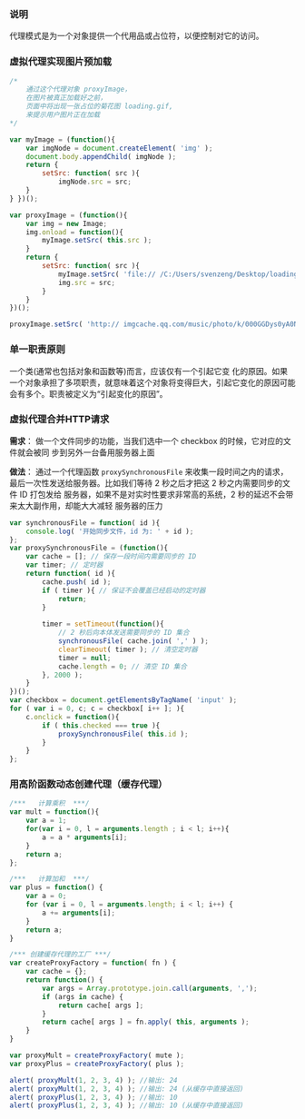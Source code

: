### 说明
代理模式是为一个对象提供一个代用品或占位符，以便控制对它的访问。

### 虚拟代理实现图片预加载
```js
/* 
    通过这个代理对象 proxyImage，
    在图片被真正加载好之前，
    页面中将出现一张占位的菊花图 loading.gif, 
    来提示用户图片正在加载 
*/

var myImage = (function(){
    var imgNode = document.createElement( 'img' ); 
    document.body.appendChild( imgNode );
    return {
        setSrc: function( src ){
            imgNode.src = src; 
    }
} })();

var proxyImage = (function(){ 
    var img = new Image; 
    img.onload = function(){
        myImage.setSrc( this.src ); 
    }
    return {
        setSrc: function( src ){
            myImage.setSrc( 'file:// /C:/Users/svenzeng/Desktop/loading.gif' );
            img.src = src; 
        }
    } 
})();

proxyImage.setSrc( 'http:// imgcache.qq.com/music/photo/k/000GGDys0yA0Nk.jpg' );
```

### 单一职责原则
一个类(通常也包括对象和函数等)而言，应该仅有一个引起它变 化的原因。如果一个对象承担了多项职责，就意味着这个对象将变得巨大，引起它变化的原因可能会有多个。职责被定义为“引起变化的原因”。

### 虚拟代理合并HTTP请求
**需求**：
做一个文件同步的功能，当我们选中一个 checkbox 的时候，它对应的文件就会被同 步到另外一台备用服务器上面

**做法**：
通过一个代理函数 `proxySynchronousFile` 来收集一段时间之内的请求， 最后一次性发送给服务器。比如我们等待 2 秒之后才把这 2 秒之内需要同步的文件 ID 打包发给 服务器，如果不是对实时性要求非常高的系统，2 秒的延迟不会带来太大副作用，却能大大减轻 服务器的压力

```js
var synchronousFile = function( id ){ 
    console.log( '开始同步文件，id 为: ' + id );
};
var proxySynchronousFile = (function(){
    var cache = []; // 保存一段时间内需要同步的 ID
    var timer; // 定时器
    return function( id ){
        cache.push( id );
        if ( timer ){ // 保证不会覆盖已经启动的定时器
            return; 
        }
        
        timer = setTimeout(function(){
            // 2 秒后向本体发送需要同步的 ID 集合
            synchronousFile( cache.join( ',' ) );
            clearTimeout( timer ); // 清空定时器
            timer = null;
            cache.length = 0; // 清空 ID 集合
        }, 2000 ); 
    }
})();
var checkbox = document.getElementsByTagName( 'input' ); 
for ( var i = 0, c; c = checkbox[ i++ ]; ){
    c.onclick = function(){
        if ( this.checked === true ){
            proxySynchronousFile( this.id );
        }
    }
};
```

### 用高阶函数动态创建代理（缓存代理）
```js
/***   计算乘积  ***/
var mult = function(){
    var a = 1; 
    for(var i = 0, l = arguments.length ; i < l; i++){
        a = a * arguments[i]; 
    }
    return a; 
};

/***   计算加和  ***/
var plus = function() {
    var a = 0;
    for (var i = 0, l = arguments.length; i < l; i++) {
        a += arguments[i];
    }
    return a;
}

/*** 创建缓存代理的工厂 ***/
var createProxyFactory = function( fn ) {
    var cache = {};
    return function() {
        var args = Array.prototype.join.call(arguments, ',');
        if (args in cache) {
            return cache[ args ];
        }
        return cache[ args ] = fn.apply( this, arguments );
    }
}

var proxyMult = createProxyFactory( mute );
var proxyPlus = createProxyFactory( plus );

alert( proxyMult(1, 2, 3, 4) ); //输出: 24
alert( proxyMult(1, 2, 3, 4) ); //输出: 24 (从缓存中直接返回)
alert( proxyPlus(1, 2, 3, 4) ); //输出: 10
alert( proxyPlus(1, 2, 3, 4) ); //输出: 10 (从缓存中直接返回)
```
